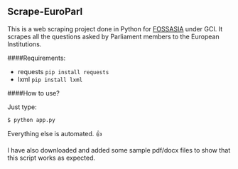Scrape-EuroParl
---------------

This is a web scraping project done in Python for [FOSSASIA](http://fossasia.org) under GCI. It scrapes all the questions asked by Parliament members to the European Institutions.

####Requirements:

- requests `pip install requests`
- lxml `pip install lxml`

####How to use?

Just type:

```
$ python app.py
```

Everything else is automated. :+1:

I have also downloaded and added some sample pdf/docx files to show that this script works as expected.